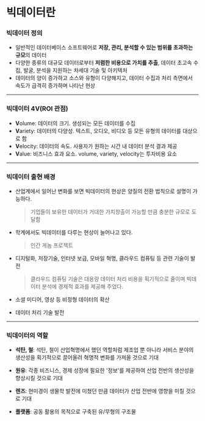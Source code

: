 # 빅데이터란



### 빅데이터 정의

- 일반적인 데이터베이스 소프트웨어로 **저장, 관리, 분석할 수 있는 범위를 초과하는 규모**의 데이터
- 다양한 종류의 대규모 데이터로부터 **저렴한 비용으로 가치를 추출**, 데이터 초고속 수집, 발굴, 분석을 지원하는 차세대 기술 및 아키텍처
- 데이터의 양이 증가하고 소스와 유형이 다양해지고, 데이터 수집과 처리 측면에서 속도가 급격히 증가하며 나타난 현상



---



### 빅데이터 4V(ROI 관점)

- **V**olume: 데이터의 크기. 생성되는 모든 데이터를 수집
- **V**ariety: 데이터의 다양성. 텍스트, 오디오, 비디오 등 모든 유형의 데이터를 대상으로 함
- **V**elocity: 데이터의 속도. 사용자가 원하는 시간 내 데이터 분석 결과 제공
- **V**alue: 비즈니스 효과 요소. volume, variety, velocity는 투자비용 요소



---



### 빅데이터 출현 배경

- 산업계에서 일어난 변화를 보면 빅데이터의 현상은 양질의 전환 법칙으로 설명이 가능하다.

  > 기업들이 보유한 데이터가 거대한 가치창출이 가능할 만큼 충분한 규모로 도달함

- 학계에서도 빅데이터를 다루는 현상이 늘어나고 있다.

  > 인간 게놈 프로젝트
  
- 디지털화, 저장기술, 인터넷 보급, 모바일 혁명, 클라우드 컴퓨팅 등 관련 기술이 발전

  > 클라우드 컴퓨팅 기술은 대용량 데이터 처리 비용을 획기적으로 줄이며 빅데이터 분석에 경제적 효과를 제공해 주었다.

- 소셜 미디어, 영상 등 비정형 데이터의 확산

- 데이터 처리 기술 발전



---



### 빅데이터의 역할

- **석탄, 철**: 석탄, 철이 산업혁명에서 했던 역할처럼 제조업 뿐 아니라 서비스 분야의 생산성을 획기적으로 끌어올려 혁명적 변화를 가져올 것으로 기대

- **원유**: 각종 비즈니스, 경제 성장에 필요한 '정보'를 제공하여 산업 전반의 생산성을 향상시킬 것으로 기대

- **렌즈**: 현미경이 생물학 발전에 미쳤던 만큼 데이터가 산업 전반에 영향을 미칠 것으로 기대

- **플랫폼**: 공동 활용의 목적으로 구축된 유/무형의 구조물